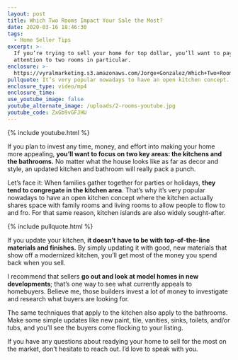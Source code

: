 ```yaml
---
layout: post
title: Which Two Rooms Impact Your Sale the Most?
date: 2020-03-16 18:46:30
tags:
  - Home Seller Tips
excerpt: >-
  If you’re trying to sell your home for top dollar, you’ll want to pay
  attention to two rooms in particular.
enclosure: >-
  https://vyralmarketing.s3.amazonaws.com/Jorge+Gonzalez/Which+Two+Rooms+Impact+Your+Sale+the+Most_.mp4
pullquote: It’s very popular nowadays to have an open kitchen concept.
enclosure_type: video/mp4
enclosure_time:
use_youtube_image: false
youtube_alternate_image: /uploads/2-rooms-youtube.jpg
youtube_code: ZxGb9vGFJHU
---
```


{% include youtube.html %}

If you plan to invest any time, money, and effort into making your home more appealing, **you’ll want to focus on two key areas: the kitchens and the bathrooms.** No matter what the house looks like as far as decor and style, an updated kitchen and bathroom will really pack a punch.

Let’s face it: When families gather together for parties or holidays, **they tend to congregate in the kitchen area**. That’s why it’s very popular nowadays to have an open kitchen concept where the kitchen actually shares space with family rooms and living rooms to allow people to flow to and fro. For that same reason, kitchen islands are also widely sought-after.

{% include pullquote.html %}

If you update your kitchen, **it doesn’t have to be with top-of-the-line materials and finishes.** By simply updating it with good, new materials that show off a modernized kitchen, you’ll get most of the money you spend back when you sell.

I recommend that sellers **go out and look at model homes in new developments**; that’s one way to see what currently appeals to homebuyers. Believe me, those builders invest a lot of money to investigate and research what buyers are looking for.

The same techniques that apply to the kitchen also apply to the bathrooms. Make some simple updates like new paint, tile, vanities, sinks, toilets, and/or tubs, and you’ll see the buyers come flocking to your listing.

If you have any questions about readying your home to sell for the most on the market, don’t hesitate to reach out. I’d love to speak with you.